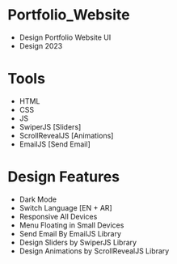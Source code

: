 # Portfolio_Website
* Design Portfolio Website UI
* Design 2023
# Tools 
  - HTML
  - CSS
  - JS
  - SwiperJS [Sliders]
  - ScrollRevealJS [Animations]
  - EmailJS [Send Email]

# Design Features
  * Dark Mode
  * Switch Language [EN + AR]
  * Responsive All Devices 
  * Menu Floating in Small Devices
  * Send Email By EmailJS Library
  * Design Sliders by SwiperJS Library
  * Design Animations by ScrollRevealJS Library
